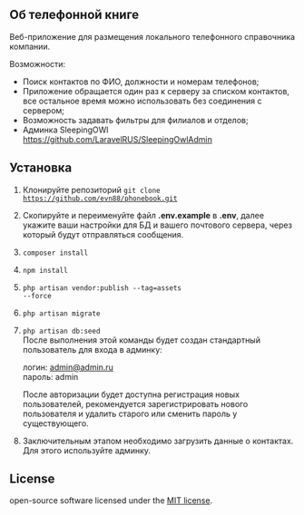 ## Об телефонной книге

Веб-приложение для размещения локального телефонного справочника компании.

<!-- ![screen](/public/images/screen.png) -->
<!-- https://github.com/evn88/technosale/blob/master/public/images/screen.png -->

Возможности: 
- Поиск контактов по ФИО, должности и номерам телефонов;
- Приложение обращается один раз к серверу за списком контактов, все остальное время можно использовать без соединения с сервером;
- Возможность задавать фильтры для филиалов и отделов;
- Админка SleepingOWl https://github.com/LaravelRUS/SleepingOwlAdmin

## Установка
1. Клонируйте репозиторий <code>git clone https://github.com/evn88/phonebook.git</code>
2. Скопируйте и переименуйте файл <b>.env.example</b>  в <b>.env</b>, далее укажите ваши настройки для БД и вашего почтового сервера, через который будут отправляться сообщения.
3. <code>composer install</code>
4. <code>npm install</code>
5. <code>php artisan vendor:publish --tag=assets --force</code>
6. <code>php artisan migrate</code>
7. <code>php artisan db:seed</code> <br>После выполнения этой команды будет создан стандартный пользователь для входа в админку:

    логин: admin@admin.ru <br>
    пароль: admin

    После авторизации будет доступна регистрация новых пользователей, рекомендуется зарегистрировать нового пользователя и удалить старого или сменить пароль у существующего. 


8. Заключительным этапом необходимо загрузить данные о контактах. Для этого используйте админку.

## License

open-source software licensed under the [MIT license](https://opensource.org/licenses/MIT).
